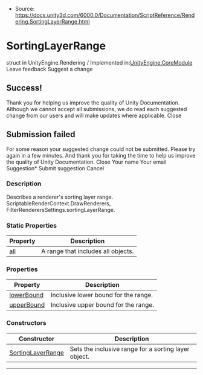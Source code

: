 * Source: https://docs.unity3d.com/6000.0/Documentation/ScriptReference/Rendering.SortingLayerRange.html

# SortingLayerRange
struct in UnityEngine.Rendering
/
Implemented in:[UnityEngine.CoreModule](https://docs.unity3d.com/6000.0/Documentation/ScriptReference/UnityEngine.CoreModule.html)
Leave feedback
Suggest a change
## Success!
Thank you for helping us improve the quality of Unity Documentation. Although we cannot accept all submissions, we do read each suggested change from our users and will make updates where applicable.
Close
## Submission failed
For some reason your suggested change could not be submitted. Please <a>try again</a> in a few minutes. And thank you for taking the time to help us improve the quality of Unity Documentation.
Close
Your name Your email Suggestion* Submit suggestion
Cancel
### Description
Describes a renderer's sorting layer range.
ScriptableRenderContext.DrawRenderers, FilterRenderersSettings.sortingLayerRange.
### Static Properties
Property | Description  
---|---  
[all](https://docs.unity3d.com/6000.0/Documentation/ScriptReference/Rendering.SortingLayerRange-all.html) | A range that includes all objects.  
### Properties
Property | Description  
---|---  
[lowerBound](https://docs.unity3d.com/6000.0/Documentation/ScriptReference/Rendering.SortingLayerRange-lowerBound.html) | Inclusive lower bound for the range.  
[upperBound](https://docs.unity3d.com/6000.0/Documentation/ScriptReference/Rendering.SortingLayerRange-upperBound.html) | Inclusive upper bound for the range.  
### Constructors
Constructor | Description  
---|---  
[SortingLayerRange](https://docs.unity3d.com/6000.0/Documentation/ScriptReference/Rendering.SortingLayerRange-ctor.html) | Sets the inclusive range for a sorting layer object.  
* * *
